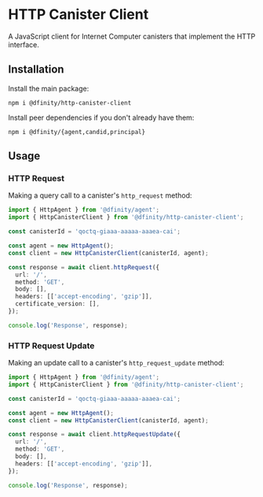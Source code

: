 # HTTP Canister Client

A JavaScript client for Internet Computer canisters that implement the HTTP interface.

## Installation

Install the main package:

```shell
npm i @dfinity/http-canister-client
```

Install peer dependencies if you don't already have them:

```shell
npm i @dfinity/{agent,candid,principal}
```

## Usage

### HTTP Request

Making a query call to a canister's `http_request` method:

```typescript
import { HttpAgent } from '@dfinity/agent';
import { HttpCanisterClient } from '@dfinity/http-canister-client';

const canisterId = 'qoctq-giaaa-aaaaa-aaaea-cai';

const agent = new HttpAgent();
const client = new HttpCanisterClient(canisterId, agent);

const response = await client.httpRequest({
  url: '/',
  method: 'GET',
  body: [],
  headers: [['accept-encoding', 'gzip']],
  certificate_version: [],
});

console.log('Response', response);
```

### HTTP Request Update

Making an update call to a canister's `http_request_update` method:

```typescript
import { HttpAgent } from '@dfinity/agent';
import { HttpCanisterClient } from '@dfinity/http-canister-client';

const canisterId = 'qoctq-giaaa-aaaaa-aaaea-cai';

const agent = new HttpAgent();
const client = new HttpCanisterClient(canisterId, agent);

const response = await client.httpRequestUpdate({
  url: '/',
  method: 'GET',
  body: [],
  headers: [['accept-encoding', 'gzip']],
});

console.log('Response', response);
```
